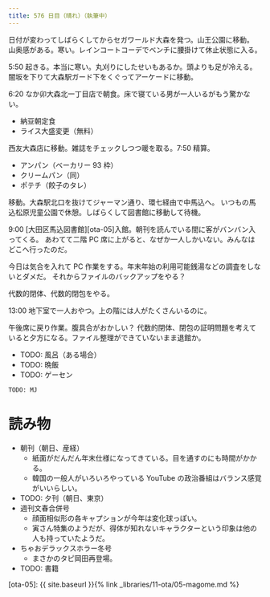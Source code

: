 ```yaml
---
title: 576 日目（晴れ）（執筆中）
---
```


日付が変わってしばらくしてからセガワールド大森を発つ。山王公園に移動。
山奥感がある。寒い。レインコートコーデでベンチに腰掛けて休止状態に入る。

5:50 起きる。本当に寒い。丸刈りにしたせいもあるか。頭よりも足が冷える。
闇坂を下りて大森駅ガード下をくぐってアーケードに移動。

6:20 なか卯大森北一丁目店で朝食。床で寝ている男が一人いるがもう驚かない。
* 納豆朝定食
* ライス大盛変更（無料）

西友大森店に移動。雑誌をチェックしつつ暖を取る。7:50 精算。
* アンパン（ベーカリー 93 枠）
* クリームパン（同）
* ポテチ（餃子のタレ）

移動。大森駅北口を抜けてジャーマン通り、環七経由で中馬込へ。
いつもの馬込松原児童公園で休憩。しばらくして図書館に移動して待機。

9:00 [大田区馬込図書館][ota-05]入館。朝刊を読んでいる間に客がバンバン入ってくる。
あわてて二階 PC 席に上がると、なぜか一人しかいない。みんなはどこへ行ったのだ。

今日は気合を入れて PC 作業をする。年末年始の利用可能銭湯などの調査をしないとダメだ。
それからファイルのバックアップをやる？

代数的閉体、代数的閉包をやる。

13:00 地下室で一人おやつ。上の階には人がたくさんいるのに。

午後席に戻り作業。腹具合がおかしい？
代数的閉体、閉包の証明問題を考えていると夕方になる。ファイル整理ができていないまま退館か。

* TODO: 風呂（ある場合）
* TODO: 晩飯
* TODO: ゲーセン

```text
TODO: MJ
```

# 読み物

* 朝刊（朝日、産経）
  * 紙面がだんだん年末仕様になってきている。目を通すのにも時間がかかる。
  * 韓国の一般人がいろいろやっている YouTube の政治番組はバランス感覚がいいらしい。
* TODO: 夕刊（朝日、東京）
* 週刊文春合併号
  * 顔面相似形の各キャプションが今年は変化球っぽい。
  * 寅さん特集のようだが、得体が知れないキャラクターという印象は他の人も持っていたようだ。
* ちゃおデラックスホラー冬号
  * まさかのタピ岡田再登場。
* TODO: 書籍

[ota-05]: {{ site.baseurl }}{% link _libraries/11-ota/05-magome.md %}
